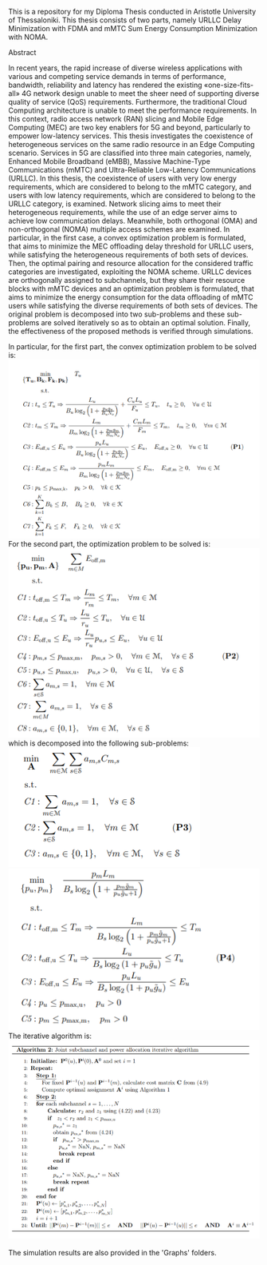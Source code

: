 This is a repository for my Diploma Thesis conducted in Aristotle University of Thessaloniki.
This thesis consists of two parts, namely URLLC Delay Minimization with FDMA and mMTC Sum Energy 
Consumption Minimization with NOMA.

Abstract

In recent years, the rapid increase of diverse wireless applications with various and competing service demands in terms of performance, bandwidth, reliability and latency has rendered the
existing «one-size-fits-all» 4G network design unable to meet the sheer need of supporting diverse quality of service (QoS) requirements. Furthermore, the traditional Cloud Computing architecture is unable to meet the performance requirements. In this context, radio access network
(RAN) slicing and Mobile Edge Computing (MEC) are two key enablers for 5G and beyond, particularly to empower low-latency services. This thesis investigates the coexistence of heterogeneous services on the same radio resource in an Edge Computing scenario. Services in 5G
are classified into three main categories, namely, Enhanced Mobile Broadband (eMBB), Massive Machine-Type Communications (mMTC) and Ultra-Reliable Low-Latency Communications
(URLLC). In this thesis, the coexistence of users with very low energy requirements, which are considered to belong to the mMTC category, and users with low latency requirements, which are
considered to belong to the URLLC category, is examined. Network slicing aims to meet their heterogeneous requirements, while the use of an edge server aims to achieve low communication delays. Meanwhile, both orthogonal (OMA) and non-orthogonal (NOMA) multiple access
schemes are examined. In particular, in the first case, a convex optimization problem is formulated, that aims to minimize the MEC offloading delay threshold for URLLC users, while
satisfying the heterogeneous requirements of both sets of devices. Then, the optimal pairing and resource allocation for the considered traffic categories are investigated, exploiting the NOMA
scheme. URLLC devices are orthogonally assigned to subchannels, but they share their resource blocks with mMTC devices and an optimization problem is formulated, that aims to minimize
the energy consumption for the data offloading of mMTC users while satisfying the diverse requirements of both sets of devices. The original problem is decomposed into two sub-problems
and these sub-problems are solved iteratively so as to obtain an optimal solution. Finally, the effectiveness of the proposed methods is verified through simulations.

In particular, for the first part, the convex optimization problem to be solved is:
<br />
![ScreenShot](https://github.com/VasilikiZarkadoula/Diploma_Thesis-Network_Slicing_in_MEC_systems/blob/main/P1.PNG)
<br />
For the second part, the optimization problem to be solved is:
<br />
![ScreenShot](https://github.com/VasilikiZarkadoula/Diploma_Thesis-Network_Slicing_in_MEC_systems/blob/main/P2.PNG)
<br />
which is decomposed into the following sub-problems:
<br />
![ScreenShot](https://github.com/VasilikiZarkadoula/Diploma_Thesis-Network_Slicing_in_MEC_systems/blob/main/P3.PNG)
![ScreenShot](https://github.com/VasilikiZarkadoula/Diploma_Thesis-Network_Slicing_in_MEC_systems/blob/main/P4.PNG)
<br />
The iterative algorithm is:
<br />
![ScreenShot](https://github.com/VasilikiZarkadoula/Diploma_Thesis-Network_Slicing_in_MEC_systems/blob/main/iterative_algo.PNG)
<br />
<br />
The simulation results are also provided in the 'Graphs' folders.
